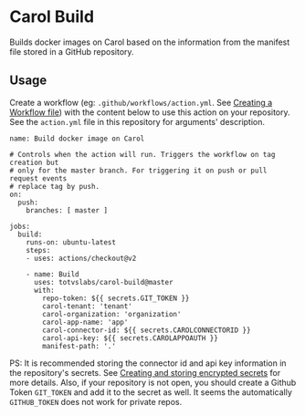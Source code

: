 # Carol Build

Builds docker images on Carol based on the information from the manifest file stored in a GitHub repository.

## Usage

Create a workflow (eg: `.github/workflows/action.yml`. See [Creating a Workflow file](https://help.github.com/en/articles/configuring-a-workflow#creating-a-workflow-file)) with the content below to use this action on your repository.
See the `action.yml` file in this repository for arguments' description.

```
name: Build docker image on Carol

# Controls when the action will run. Triggers the workflow on tag creation but
# only for the master branch. For triggering it on push or pull request events
# replace tag by push. 
on:
  push:
    branches: [ master ]

jobs:
  build:
    runs-on: ubuntu-latest
    steps:
    - uses: actions/checkout@v2
        
    - name: Build
      uses: totvslabs/carol-build@master
      with:
        repo-token: ${{ secrets.GIT_TOKEN }}
        carol-tenant: 'tenant'
        carol-organization: 'organization'
        carol-app-name: 'app'
        carol-connector-id: ${{ secrets.CAROLCONNECTORID }}
        carol-api-key: ${{ secrets.CAROLAPPOAUTH }}
        manifest-path: '.'
```
PS: It is recommended storing the connector id and api key information in the repository's secrets. See [Creating and storing encrypted secrets](https://help.github.com/en/actions/configuring-and-managing-workflows/creating-and-storing-encrypted-secrets) for more details. 
Also, if your repository is not open, you should create a Github Token `GIT_TOKEN` and add it to the secret as well. 
It seems the automatically  `GITHUB_TOKEN` does not work for private repos. 
